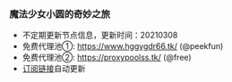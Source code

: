 ### 魔法少女小圆的奇妙之旅
- 不定期更新节点信息，更新时间：20210308  
- 免费代理池①: https://www.hggygdr66.tk/ (@peekfun)  
- 免费代理池②: https://proxypoolss.tk/ (@free)  
- [订阅链接](https://github.com/ermaozi/get_subscribe/blob/main/subscribe/v2ray.txt)自动更新
